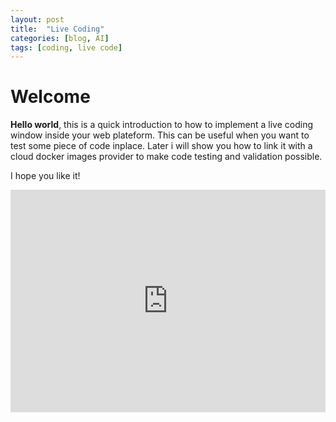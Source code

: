 ```yaml
---
layout: post
title:  "Live Coding"
categories: [blog, AI]
tags: [coding, live code]
---
```



# Welcome

**Hello world**, this is a quick introduction to how to implement a live coding window inside your web plateform. This can be useful when you want to test some piece of code inplace. Later i will show you how to link it with a cloud docker images provider to make code testing and validation possible.

I hope you like it!

<iframe src="https://trinket.io/embed/python/edd948bf08" width="100%" height="356" frameborder="0" marginwidth="0" marginheight="0" allowfullscreen></iframe>
